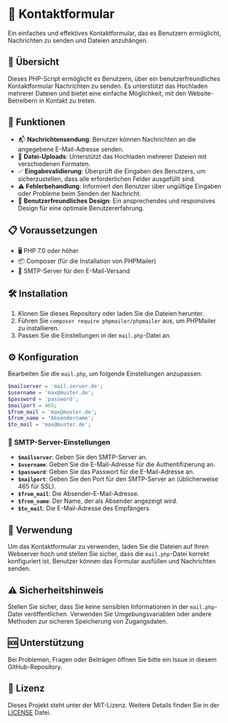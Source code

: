 # 📧 Kontaktformular

Ein einfaches und effektives Kontaktformular, das es Benutzern ermöglicht, Nachrichten zu senden und Dateien anzuhängen.

## 🌟 Übersicht

Dieses PHP-Script ermöglicht es Benutzern, über ein benutzerfreundliches Kontaktformular Nachrichten zu senden. Es unterstützt das Hochladen mehrerer Dateien und bietet eine einfache Möglichkeit, mit den Website-Betreibern in Kontakt zu treten.

## 🚀 Funktionen

- 📬 **Nachrichtensendung**: Benutzer können Nachrichten an die angegebene E-Mail-Adresse senden.
- 📁 **Datei-Uploads**: Unterstützt das Hochladen mehrerer Dateien mit verschiedenen Formaten.
- ✅ **Eingabevalidierung**: Überprüft die Eingaben des Benutzers, um sicherzustellen, dass alle erforderlichen Felder ausgefüllt sind.
- ⚠️ **Fehlerbehandlung**: Informiert den Benutzer über ungültige Eingaben oder Probleme beim Senden der Nachricht.
- 🎨 **Benutzerfreundliches Design**: Ein ansprechendes und responsives Design für eine optimale Benutzererfahrung.

## 📋 Voraussetzungen

- 🖥️ PHP 7.0 oder höher
- 📦 Composer (für die Installation von PHPMailer)
- 📨 SMTP-Server für den E-Mail-Versand

## 🛠️ Installation

1. Klonen Sie dieses Repository oder laden Sie die Dateien herunter.
2. Führen Sie `composer require phpmailer/phpmailer` aus, um PHPMailer zu installieren.
3. Passen Sie die Einstellungen in der `mail.php`-Datei an.

## ⚙️ Konfiguration

Bearbeiten Sie die `mail.php`, um folgende Einstellungen anzupassen:

```php
$mailserver = 'mail.server.de';
$username = 'max@muster.de';
$password = 'password';
$mailport = 465;
$from_mail = 'max@muster.de';
$from_name = 'Absendername';
$to_mail = 'max@muster.de';
```

### 🔗 SMTP-Server-Einstellungen

- **`$mailserver`**: Geben Sie den SMTP-Server an.
- **`$username`**: Geben Sie die E-Mail-Adresse für die Authentifizierung an.
- **`$password`**: Geben Sie das Passwort für die E-Mail-Adresse an.
- **`$mailport`**: Geben Sie den Port für den SMTP-Server an (üblicherweise 465 für SSL).
- **`$from_mail`**: Die Absender-E-Mail-Adresse.
- **`$from_name`**: Der Name, der als Absender angezeigt wird.
- **`$to_mail`**: Die E-Mail-Adresse des Empfängers.

## 🚀 Verwendung

Um das Kontaktformular zu verwenden, laden Sie die Dateien auf Ihren Webserver hoch und stellen Sie sicher, dass die `mail.php`-Datei korrekt konfiguriert ist. Benutzer können das Formular ausfüllen und Nachrichten senden.

## ⚠️ Sicherheitshinweis

Stellen Sie sicher, dass Sie keine sensiblen Informationen in der `mail.php`-Datei veröffentlichen. Verwenden Sie Umgebungsvariablen oder andere Methoden zur sicheren Speicherung von Zugangsdaten.

## 🆘 Unterstützung

Bei Problemen, Fragen oder Beiträgen öffnen Sie bitte ein Issue in diesem GitHub-Repository.

## 📄 Lizenz

Dieses Projekt steht unter der MIT-Lizenz. Weitere Details finden Sie in der [LICENSE](LICENSE) Datei.